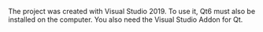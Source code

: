 The project was created with Visual Studio 2019. To use it, Qt6 must also be installed on the computer. You also need the Visual Studio Addon for Qt.